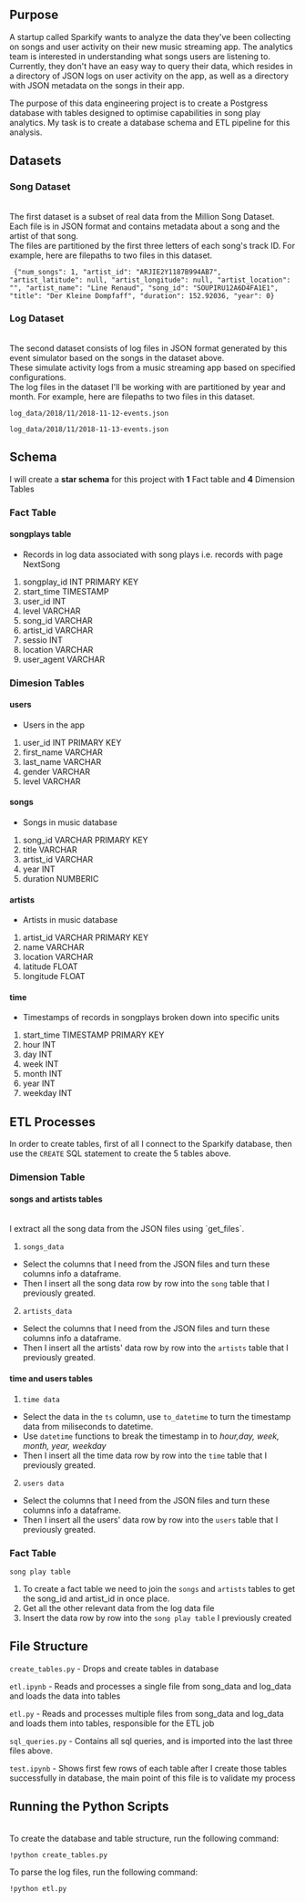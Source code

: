 ## Purpose 
A startup called Sparkify wants to analyze the data they've been collecting on songs and user activity on their new music streaming app. The analytics team is  interested in understanding what songs users are listening to. Currently, they don't have an easy way to query their data, which resides in a directory of JSON logs on user activity on the app, as well as a directory with JSON metadata on the songs in their app.
<br>

The purpose of this data engineering project is to create a Postgress database with tables designed to optimise capabilities in song play analytics. My task is to create a database schema and ETL pipeline for this analysis. 
<br>

## Datasets 
### Song Dataset 
<br>
The first dataset is a subset of real data from the Million Song Dataset.
<br>
Each file is in JSON format and contains metadata about a song and the artist of that song. 
<br>
The files are partitioned by the first three letters of each song's track ID. For example, here are filepaths to two files in this dataset.

` {"num_songs": 1, "artist_id": "ARJIE2Y1187B994AB7", "artist_latitude": null, "artist_longitude": null, "artist_location": "", "artist_name": "Line Renaud", "song_id": "SOUPIRU12A6D4FA1E1", "title": "Der Kleine Dompfaff", "duration": 152.92036, "year": 0}`

### Log Dataset 
<br>
The second dataset consists of log files in JSON format generated by this event simulator based on the songs in the dataset above. 
<br>
These simulate activity logs from a music streaming app based on specified configurations.
<br>
The log files in the dataset I'll be working with are partitioned by year and month. For example, here are filepaths to two files in this dataset.

`log_data/2018/11/2018-11-12-events.json`

`log_data/2018/11/2018-11-13-events.json`

## Schema 
I will create a __star schema__ for this project with __1__ Fact table and __4__ Dimension Tables

### Fact Table 

#### songplays table 
- Records in log data associated with song plays i.e. records with page NextSong
1. songplay_id INT PRIMARY KEY
2. start_time TIMESTAMP
3. user_id INT
4. level VARCHAR
5. song_id VARCHAR
6. artist_id VARCHAR
7. sessio INT
8. location VARCHAR
9. user_agent VARCHAR


### Dimesion Tables

#### users 

- Users in the app
1. user_id INT PRIMARY KEY
2. first_name VARCHAR
3. last_name VARCHAR
4. gender VARCHAR
5. level VARCHAR

#### songs
- Songs in music database
1. song_id VARCHAR PRIMARY KEY 
2. title VARCHAR
3. artist_id VARCHAR
4. year INT
5. duration NUMBERIC 

#### artists 
- Artists in music database
1. artist_id VARCHAR PRIMARY KEY 
2. name VARCHAR
3. location VARCHAR
4. latitude FLOAT
5. longitude FLOAT

#### time 
- Timestamps of records in songplays broken down into specific units
1. start_time TIMESTAMP PRIMARY KEY
2. hour INT
3. day INT
4. week INT
5. month INT
6. year INT
7. weekday INT


## ETL Processes 
In order to create tables, first of all I connect to the Sparkify database, then use the `CREATE` SQL statement to create  the 5 tables above.
<br>
### Dimension Table 
#### songs and artists tables 
<br>
I extract all the song data from the JSON files using `get_files`. 

1. `songs_data`

- Select the columns that I need from the JSON files and turn these columns info a dataframe. 
- Then I insert all the song data row by row into the `song` table that I previously greated.

2. `artists_data`

- Select the columns that I need from the JSON files and turn these columns info a dataframe. 
- Then I insert all the artists' data row by row into the `artists` table that I previously greated.

#### time and users tables 

1. `time data`

- Select the data in the `ts` column, use `to_datetime` to turn the timestamp data from miliseconds to datetime.
- Use `datetime` functions to break the timestamp in to *hour,day, week, month, year, weekday*
- Then I insert all the time data row by row into the `time` table that I previously greated.

2. `users data`

- Select the columns that I need from the JSON files and turn these columns info a dataframe. 
- Then I insert all the users' data row by row into the `users` table that I previously greated.

### Fact Table

`song play table`

1. To create a fact table we need to join the `songs` and `artists` tables to get the song_id and artist_id in once place. 
2. Get all the other relevant data from the log data file 
3. Insert the data row by row into the `song play table` I previously created


## File Structure 

`create_tables.py` - Drops and create tables in database

`etl.ipynb` - Reads and processes a single file from song_data and log_data and loads the data into tables

`etl.py` - Reads and processes multiple files from song_data and log_data and loads them into tables, responsible for the ETL job

`sql_queries.py` - Contains all sql queries, and is imported into the last three files above.

`test.ipynb` - Shows first few rows of each table after I create those tables successfully in database, the main point of this file is to validate my process
<br>
## Running the Python Scripts 
<br>
To create the database and table structure, run the following command:

`!python create_tables.py`

To parse the log files, run the following command:

`!python etl.py`

